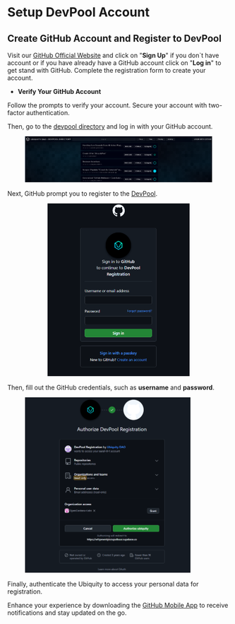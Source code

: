 # Setup DevPool Account

## Create GitHub Account and Register to DevPool

Visit our [GitHub Official Website](https://github.com/) and click on "**Sign Up**" if you don\`t have account or if you have already have a GitHub account click on "**Log in**" to get stand with GitHub. Complete the registration form to create your account.

* **Verify Your  GitHub Account**

Follow the prompts to verify your account. Secure your account with two-factor authentication.

Then, go to the [devpool directory](https://devpool.directory/) and log in with your GitHub account.

<figure><img src="../../../.gitbook/assets/image (6) (1).png" alt=""><figcaption></figcaption></figure>

Next, GitHub prompt you to register to the [DevPool](https://devpool.directory/).&#x20;

<div align="center"><figure><img src="../../../.gitbook/assets/image (1) (1) (1) (1) (1) (1) (1) (1) (1).png" alt="" width="322"><figcaption></figcaption></figure></div>

Then, fill out the GitHub credentials, such as **username** and **password**.

<figure><img src="../../../.gitbook/assets/image (2) (1) (1) (1) (1) (1).png" alt="" width="375"><figcaption></figcaption></figure>

Finally, authenticate the Ubiquity to access your personal data for registration.

Enhance your experience by downloading the [GitHub Mobile App](https://github.com/mobile) to receive notifications and stay updated on the go.
